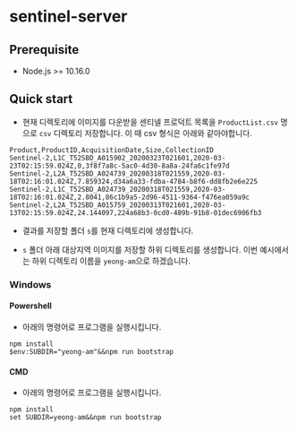 # sentinel-server

## Prerequisite

- Node.js >= 10.16.0

## Quick start

- 현재 디렉토리에 이미지를 다운받을 센티넬 프로덕트 목록을 `ProductList.csv` 명으로 `csv` 디렉토리 저장합니다. 이 때 csv 형식은 아래와 같아야합니다.
```
Product,ProductID,AcquisitionDate,Size,CollectionID
Sentinel-2,L1C_T52SBD_A015902_20200323T021601,2020-03-23T02:15:59.024Z,0,3f8f7a8c-5ac0-4d30-8a8a-24fa6c1fe97d
Sentinel-2,L2A_T52SBD_A024739_20200318T021559,2020-03-18T02:16:01.024Z,7.859324,d34a6a33-fdba-4784-b8f6-dd8fb2e6e225
Sentinel-2,L1C_T52SBD_A024739_20200318T021559,2020-03-18T02:16:01.024Z,2.8041,86c1b9a5-2d96-4511-9364-f476ea059a9c
Sentinel-2,L2A_T52SBD_A015759_20200313T021601,2020-03-13T02:15:59.024Z,24.144097,224a68b3-0cd0-489b-91b8-01dec6906fb3
``` 
- 결과를 저장할 폴더 `s`를 현재 디렉토리에 생성합니다.

- `s` 폴더 아래 대상지역 이미지를 저장할 하위 디렉토리를 생성합니다. 이번 예시에서는 하위 디렉토리 이름을 `yeong-am`으로 하겠습니다.
 

### Windows

#### Powershell

- 아래의 명령어로 프로그램을 실행시킵니다.
```shell script
npm install
$env:SUBDIR="yeong-am"&&npm run bootstrap 
```

#### CMD

- 아래의 명령어로 프로그램을 실행시킵니다.
```shell script
npm install
set SUBDIR=yeong-am&&npm run bootstrap 
```
